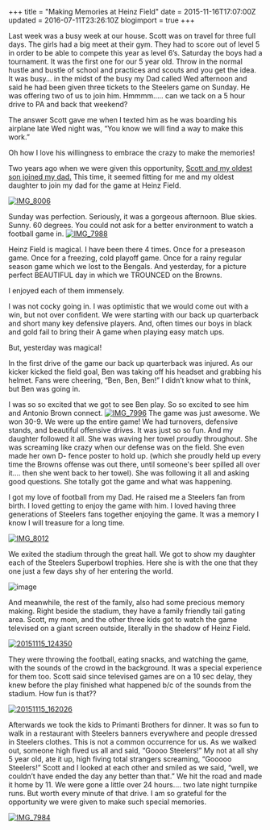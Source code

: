+++
title = "Making Memories at Heinz Field"
date = 2015-11-16T17:07:00Z
updated = 2016-07-11T23:26:10Z
blogimport = true 
+++

Last week was a busy week at our house.  Scott was on travel for three full days.  The girls had a big meet at their gym.  They had to score out of level 5 in order to be able to compete this year as level 6’s. Saturday the boys had a tournament.  It was the first one for our 5 year old.  Throw in the normal hustle and bustle of school and practices and scouts and you get the idea.  It was busy… in the midst of the busy my Dad called Wed afternoon and said he had been given three tickets to the Steelers game on Sunday.  He was offering two of us to join him.  Hmmmm….. can we tack on a 5 hour drive to PA and back that weekend?  

The answer Scott gave me when I texted him as he was boarding his airplane late Wed night was, “You know we will find a way to make this work.” 

Oh how I love his willingness to embrace the crazy to make the memories!  

Two years ago when we were given this opportunity, [Scott and my oldest son joined my dad.](http://lifeatthecircus.com/2013/10/21/one-for-the-books/)   This time, it seemed fitting for me and my oldest daughter to join my dad for the game at Heinz Field.

[![IMG_8006](https://lh3.googleusercontent.com/-wToGhU8Ndfs/V4RjRsEMJiI/AAAAAAAAAdw/fEOPjJssHBU/IMG_80065.jpg?imgmax=800 "IMG_8006")](https://lh3.googleusercontent.com/-nbmncF-rV5A/V4RjRUegwOI/AAAAAAAAAds/nko0WJuzduU/s1600-h/IMG_80065%25255B1%25255D.jpg)

Sunday was perfection.  Seriously, it was a gorgeous afternoon.  Blue skies.  Sunny.  60 degrees.  You could not ask for a better environment to watch a football game in. [![IMG_7988](https://lh3.googleusercontent.com/-8b6903NfU4w/V4RjSOTfeQI/AAAAAAAAAd4/NrncEtmOog0/IMG_7988.jpg?imgmax=800 "IMG_7988")](https://lh3.googleusercontent.com/-i1X8EZn614A/V4RjRvUmG8I/AAAAAAAAAd0/cfI13e8J3B8/s1600-h/IMG_7988%25255B1%25255D.jpg)

Heinz Field is magical.  I have been there 4 times.  Once for a preseason game.  Once for a  freezing, cold playoff game.  Once for a rainy regular season game which we lost to the Bengals.  And yesterday, for a picture perfect BEAUTIFUL day in which we TROUNCED on the Browns. 

I enjoyed each of them immensely.  

I was not cocky going in.  I was optimistic that we would come out with a win, but not over confident.  We were starting with our back up quarterback and short many key defensive players.  And, often times our boys in black and gold fail to bring their A game when playing easy match ups.  

But, yesterday was magical!

In the first drive of the game our back up quarterback was injured.  As our kicker kicked the field goal, Ben was taking off his headset and grabbing his helmet.  Fans were cheering, “Ben, Ben, Ben!”  I didn’t know what to think, but Ben was going in. 

I was so so excited that we got to see Ben play.  So so excited to see him and Antonio Brown connect. [![IMG_7996](https://lh3.googleusercontent.com/-gSla4pFsZuY/V4RjSbu44wI/AAAAAAAAAeA/vV6H1mwfMz8/IMG_79961.jpg?imgmax=800 "IMG_7996")](https://lh3.googleusercontent.com/-qqrMY4RV-9U/V4RjSUkTZNI/AAAAAAAAAd8/wWTILclA248/s1600-h/IMG_79961%25255B1%25255D.jpg) The game was just awesome.  We won 30-9.  We were up the entire game!  We had turnovers, defensive stands, and beautiful offensive drives.  It was just so so fun.   And my daughter followed it all.  She was waving her towel proudly throughout.  She was screaming like crazy when our defense was on the field.  She even made her own D- fence poster to hold up.  (which she proudly held up every time the Browns offense was out there, until someone's beer spilled all over it…. then she went back to her towel).   She was following it all and asking good questions.  She totally got the game and what was happening.  

I got my love of football from my Dad.  He raised me a Steelers fan from birth.  I loved getting to enjoy the game with him.  I loved having three generations of Steelers fans together enjoying the game.  It was a memory I know I will treasure for a long time. 

[![IMG_8012](https://lh3.googleusercontent.com/-PjRlS_jZkdQ/V4RjSzwz69I/AAAAAAAAAeI/uUHogt2NUMY/IMG_80121.jpg?imgmax=800 "IMG_8012")](https://lh3.googleusercontent.com/-0nAfSTj6IUY/V4RjSqodfBI/AAAAAAAAAeE/B3voF8MM2Ic/s1600-h/IMG_80121%25255B1%25255D.jpg)

We exited the stadium through the great hall.  We got to show my daughter each of the Steelers Superbowl trophies.  Here she is with the one that they one just a few days shy of her entering the world. 

![image](https://lh3.googleusercontent.com/xDjrulkOl4vglJpdpPu2PmFVXche6nnZNzsjvxuaHu9GxeAz65I0VPVAkR6jMiWdIJYPLQJCKAwDas5INuefsJtPUmVErHRwuBhWYvMqK9i4ZqYu0vVawxEKpJDIXQYWPy3VDBum-UsIPZBseY214u_o3_y-iTBcTpz3B5xUFKL5GthD7Vg6Lu9Tj_uqS-KU8bZyU-50dmkw7JvMYI2jzEcVKyyjrN7hzAYHj-nYrc4VQ9Va2V2U2DDwRFlKXxg3WDcOhFv8AuYYhYzTln3CMIc0I8aQVdOAxkLlt_I5-pXgvFaSL1StwnFK2oihydU7lwLVJ46I_zV_4aNbOW5FWY8yx2gbGUrkc07OQYb-lPBDRD82JvnExnkhvknId2uSR8D83F1_9r0Eyyz0V78mQlaBpTgrSeQJZ5pFmcEklkG0fkiXuwPjSkt7ZxXi0Y76unNOKYqF_Dz7mXpYGP8tta3SwZSMehD0vg2V2nsh7NcwzpETxa6x8UqDKaVZd30Xdrw7FSeWHb_RCt0ZKqNzkvEVYd7cuaeXUpIH64h9JxzT=w441-h588-no)

And meanwhile, the rest of the family, also had some precious memory making.  Right beside the stadium, they have a family friendly tail gating area.  Scott, my mom, and the other three kids got to watch the game televised on a giant screen outside, literally in the shadow of Heinz Field. 

 [![20151115_124350](https://lh3.googleusercontent.com/-MFo4MhfriVk/V4RjTbaMyMI/AAAAAAAAAeQ/ps76qE6Z-Rc/20151115_1243506.jpg?imgmax=800 "20151115_124350")](https://lh3.googleusercontent.com/-5kGVPlPQ2Ys/V4RjTJf3rBI/AAAAAAAAAeM/Lx0K7ufPuE0/s1600-h/20151115_1243506.jpg)

They were throwing the football, eating snacks, and watching the game, with the sounds of the crowd in the background.  It was a special experience for them too.  Scott said since televised games are on a 10 sec delay, they knew before the play finished what happened b/c of the sounds from the stadium.  How fun is that??  

[![20151115_162026](https://lh3.googleusercontent.com/-MdBFrNdtzEw/V4RjTwN0xjI/AAAAAAAAAeY/OyvmH6uZeUA/20151115_1620261.jpg?imgmax=800 "20151115_162026")](https://lh3.googleusercontent.com/-4ja-JSK9QuY/V4RjTt7yFfI/AAAAAAAAAeU/GZ_rl-73EhM/s1600-h/20151115_1620261%25255B1%25255D.jpg)

Afterwards we took the kids to Primanti Brothers for dinner.  It was so fun to walk in a restaurant with Steelers banners everywhere and people dressed in Steelers clothes.  This is not a common occurrence for us.  As we walked out, someone high fived us all and said, “Goooo Steelers!” My not at all shy 5 year old, ate it up, high fiving total strangers screaming, “Gooooo Steelers!”  Scott and I looked at each other and smiled as we said, “well, we couldn’t have ended the day any better than that.”  We hit the road and made it home by 11.  We were gone a little over 24 hours…. two late night turnpike runs.  But worth every minute of that drive.  I am so grateful for the opportunity we were given to make such special memories.  

[![IMG_7984](https://lh3.googleusercontent.com/-x6FoftEZEQ8/V4RjUYEOwSI/AAAAAAAAAeg/3QDx_sk4zLc/IMG_79841.jpg?imgmax=800 "IMG_7984")](https://lh3.googleusercontent.com/-ogTqfnImXzg/V4RjUKnd5jI/AAAAAAAAAec/y7iSv5Cw-Ds/s1600-h/IMG_79841%25255B1%25255D.jpg)

